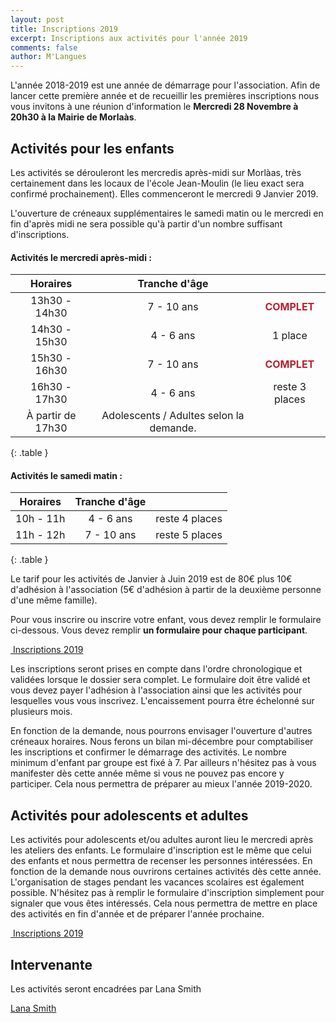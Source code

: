 ```yaml
---
layout: post
title: Inscriptions 2019
excerpt: Inscriptions aux activités pour l'année 2019
comments: false
author: M'Langues
---
```


L'année 2018-2019 est une année de démarrage pour l'association.
Afin de lancer cette première année et de recueillir les premières inscriptions
nous vous invitons à une réunion d'information le **Mercredi 28 Novembre à 20h30
à la Mairie de Morlaàs**.

## Activités pour les enfants

Les activités se dérouleront les mercredis après-midi sur Morlàas, très certainement
dans les locaux de l'école Jean-Moulin (le lieu exact sera confirmé
prochainement). Elles commenceront le mercredi 9 Janvier 2019. 

L'ouverture de créneaux supplémentaires le samedi matin ou le mercredi en fin d'après midi
ne sera possible qu'à partir d'un nombre suffisant d'inscriptions.

#### Activités le mercredi après-midi :

| Horaires | Tranche d'âge |      |
|:--------:|:-------------:|:----:|
| 13h30 - 14h30 | 7 - 10 ans | <span style="color: #B7222E; font-weight:bold;">COMPLET</span> |
| 14h30 - 15h30 | 4 - 6 ans | 1 place |
| 15h30 - 16h30 | 7 - 10 ans | <span style="color: #B7222E; font-weight:bold;">COMPLET</span> |
| 16h30 - 17h30 | 4 - 6 ans | reste 3 places |
| À partir de 17h30 | Adolescents / Adultes selon la demande. | |
{: .table }

#### Activités le samedi matin :

| Horaires | Tranche d'âge |      |
|:--------:|:-------------:|:----:|
| 10h - 11h | 4 - 6 ans | reste 4 places |
| 11h - 12h | 7 - 10 ans | reste 5 places |
{: .table }


Le tarif pour les activités de Janvier à Juin 2019 est de 80€ plus 10€ d'adhésion
à l'association (5€ d'adhésion à partir de la deuxième personne d'une même famille).

Pour vous inscrire ou inscrire votre enfant, vous devez remplir le
formulaire ci-dessous. Vous devez remplir **un formulaire pour chaque participant**.

<p>
    <a href="{{ site.baseurl }}/inscriptions " role="button" class="btn btn-lg btn-success" aria-label="Remove">
        <span class="far fa-check-circle" aria-hidden="true"></span>
        &nbsp;Inscriptions 2019
    </a>
</p>

Les inscriptions seront prises en compte dans l'ordre chronologique et validées
lorsque le dossier sera complet. Le formulaire doit
être validé et vous devez payer l'adhésion à l'association ainsi que les activités pour
lesquelles vous vous inscrivez. L'encaissement pourra être échelonné sur plusieurs
mois.

En fonction de la demande, nous pourrons envisager l'ouverture d'autres créneaux
horaires. Nous ferons un bilan mi-décembre pour comptabiliser les inscriptions
et confirmer le démarrage des activités. Le nombre minimum d'enfant par groupe
est fixé à 7. Par ailleurs n'hésitez pas à vous
manifester dès cette année même si vous ne pouvez pas encore y participer.
Cela nous permettra de préparer au mieux l'année 2019-2020.

## Activités pour adolescents et adultes

Les activités pour adolescents et/ou adultes auront lieu le mercredi après les
ateliers des enfants. Le formulaire d'inscription est le même que celui des enfants
et nous permettra de recenser les personnes intéressées. En fonction de la demande
nous ouvrirons certaines activités dès cette année. L'organisation de stages
pendant les vacances scolaires est également possible. N'hésitez pas à remplir le
formulaire d'inscription simplement pour signaler que vous êtes intéressés. Cela
nous permettra de mettre en place des activités en fin d'année et de préparer
l'année prochaine.

<p>
    <a href="{{ site.baseurl }}/inscriptions " role="button" class="btn btn-lg btn-success" aria-label="Remove">
        <span class="far fa-check-circle" aria-hidden="true"></span>
        &nbsp;Inscriptions 2019
    </a>
</p>

## Intervenante

Les activités seront encadrées par Lana Smith

<script type="text/javascript" src="https://platform.linkedin.com/badges/js/profile.js" async defer></script>

<div class="LI-profile-badge"  data-version="v1" data-size="large" data-locale="fr_FR" data-type="horizontal" data-theme="light" data-vanity="lana-smith"><a class="LI-simple-link" href='https://fr.linkedin.com/in/lana-smith?trk=profile-badge'>Lana Smith</a></div>
